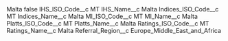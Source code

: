 <?xml version="1.0" encoding="UTF-8"?>
<CustomMetadata xmlns="http://soap.sforce.com/2006/04/metadata" xmlns:xsi="http://www.w3.org/2001/XMLSchema-instance" xmlns:xsd="http://www.w3.org/2001/XMLSchema">
    <label>Malta</label>
    <protected>false</protected>
    <values>
        <field>IHS_ISO_Code__c</field>
        <value xsi:type="xsd:string">MT</value>
    </values>
    <values>
        <field>IHS_Name__c</field>
        <value xsi:type="xsd:string">Malta</value>
    </values>
    <values>
        <field>Indices_ISO_Code__c</field>
        <value xsi:type="xsd:string">MT</value>
    </values>
    <values>
        <field>Indices_Name__c</field>
        <value xsi:type="xsd:string">Malta</value>
    </values>
    <values>
        <field>MI_ISO_Code__c</field>
        <value xsi:type="xsd:string">MT</value>
    </values>
    <values>
        <field>MI_Name__c</field>
        <value xsi:type="xsd:string">Malta</value>
    </values>
    <values>
        <field>Platts_ISO_Code__c</field>
        <value xsi:type="xsd:string">MT</value>
    </values>
    <values>
        <field>Platts_Name__c</field>
        <value xsi:type="xsd:string">Malta</value>
    </values>
    <values>
        <field>Ratings_ISO_Code__c</field>
        <value xsi:type="xsd:string">MT</value>
    </values>
    <values>
        <field>Ratings_Name__c</field>
        <value xsi:type="xsd:string">Malta</value>
    </values>
    <values>
        <field>Referral_Region__c</field>
        <value xsi:type="xsd:string">Europe_Middle_East_and_Africa</value>
    </values>
</CustomMetadata>
